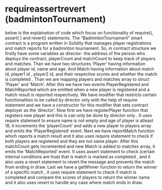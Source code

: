 # requireassertrevert (badmintonTournament)
below is the explaination of code which focus on functionality of require(), assert( ) and revert() statements.
The “BadmintonTournament” smart contract is a program written in Solidity that manages player registrations and match reports for a badminton tournament.
So, in contract structure we firstly have some variables as director- the address of the person who deploys the contract, playerCount and matchCount to keep track of players and matches.
Than we have two structures ‘Player’ having information about player id, name and age.
And Match having information about match id, player1 id , player2 id, and their respective scores and whether the match is completed .
Than we are mapping players and matches array to struct ‘Player’ and ‘Match’.
After this we have two events  PlayerRegistered and MatchReported which are emitted when a new player is registered and a match result is reported respectively.
We have modifier that restricts certain functionalities to be called by  director only with the help of require statement and we have a constructor for this modifier that sets contract deployer as the ‘director’.
Now first we have registerPlayer function that registers new player and this is can only be done by director only .
It uses require statement to ensure name is not empty and age of player is atleast 18, it increments the ‘playerCount’ and adds a new player to players array and emits the ‘PlayerRegistered’ event.
Next we have reportMatch function which reports a match result and it also uses require statement to check if both players are registered and they are not same player. After this matchCount gets incremented and new Match is added to matches array, it emits the ‘MatchReported’ event.
It uses assert statement to check (certain internal conditions are true) that is match is marked as completed , and it also uses a revert statement to revert the message and prevents the match from ending in draw.
Last we have a getWinner function to return the winner of a specific match , it uses require statement to check if match is completed and compare the scores of players to return the winner name and it also uses revert to handle any case where match ends in draw.

